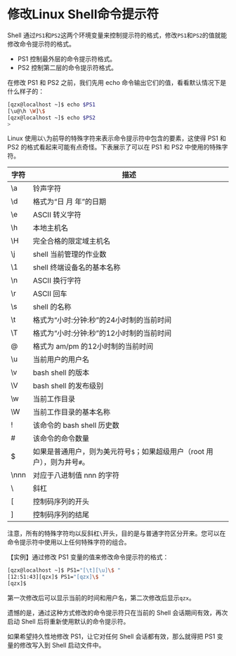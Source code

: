 # 修改Linux Shell命令提示符

Shell 通过`PS1`和`PS2`这两个环境变量来控制提示符的格式，修改`PS1`和`PS2`的值就能修改命令提示符的格式。

- PS1 控制最外层的命令提示符格式。
- PS2 控制第二层的命令提示符格式。


在修改 PS1 和 PS2 之前，我们先用 echo 命令输出它们的值，看看默认情况下是什么样子的：

```bash
[qzx@localhost ~]$ echo $PS1
[\u@\h \W]\$
[qzx@localhost ~]$ echo $PS2
>
```

Linux 使用以`\`为前导的特殊字符来表示命令提示符中包含的要素，这使得 PS1 和 PS2 的格式看起来可能有点奇怪。下表展示了可以在 PS1 和 PS2 中使用的特殊字符。

| 字符 | 描述                                                         |
| ---- | ------------------------------------------------------------ |
| \a   | 铃声字符                                                     |
| \d   | 格式为“日 月 年”的日期                                       |
| \e   | ASCII 转义字符                                               |
| \h   | 本地主机名                                                   |
| \H   | 完全合格的限定域主机名                                       |
| \j   | shell 当前管理的作业数                                       |
| \1   | shell 终端设备名的基本名称                                   |
| \n   | ASCII 换行字符                                               |
| \r   | ASCII 回车                                                   |
| \s   | shell 的名称                                                 |
| \t   | 格式为“小时:分钟:秒”的24小时制的当前时间                     |
| \T   | 格式为“小时:分钟:秒”的12小时制的当前时间                     |
| \@   | 格式为 am/pm 的12小时制的当前时间                            |
| \u   | 当前用户的用户名                                             |
| \v   | bash shell 的版本                                            |
| \V   | bash shell 的发布级别                                        |
| \w   | 当前工作目录                                                 |
| \W   | 当前工作目录的基本名称                                       |
| \!   | 该命令的 bash shell 历史数                                   |
| \#   | 该命令的命令数量                                             |
| \$   | 如果是普通用户，则为美元符号`$`；如果超级用户（root 用户），则为井号`#`。 |
| \nnn | 对应于八进制值 nnn 的字符                                    |
| \\   | 斜杠                                                         |
| \[   | 控制码序列的开头                                             |
| \]   | 控制码序列的结尾                                             |


注意，所有的特殊字符均以反斜杠`\`开头，目的是与普通字符区分开来。您可以在命令提示符中使用以上任何特殊字符的组合。

【实例】通过修改 PS1 变量的值来修改命令提示符的格式：

```bash
[qzx@localhost ~]$ PS1="[\t][\u]\$ "
[12:51:43][qzx]$ PS1="[qzx]\$ "
[qzx]$ 
```

第一次修改后可以显示当前的时间和用户名，第二次修改后显示`qzx`。

遗憾的是，通过这种方式修改的命令提示符只在当前的 Shell 会话期间有效，再次启动 Shell 后将重新使用默认的命令提示符。

如果希望持久性地修改 PS1，让它对任何 Shell 会话都有效，那么就得把 PS1 变量的修改写入到 Shell 启动文件中。